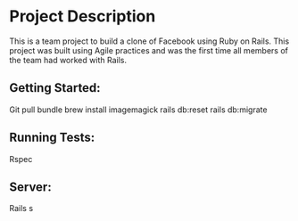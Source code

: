 
Project Description
===================

This is a team project to build a clone of Facebook using Ruby on Rails. 
This project was built using Agile practices and was the first time all members of the team had worked with Rails.


Getting Started:
----------------
Git pull
bundle
brew install imagemagick
rails db:reset
rails db:migrate

Running Tests:
--------------
Rspec

Server:
-------

Rails s


